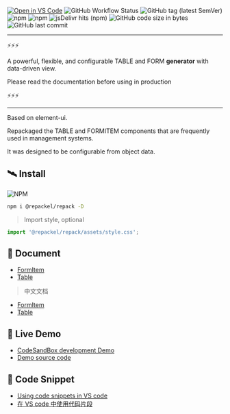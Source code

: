 [![Open in VS Code](https://open.vscode.dev/badges/open-in-vscode.svg)](https://open.vscode.dev/repackel/repack)
![GitHub Workflow Status](https://img.shields.io/github/workflow/status/repackel/repack/Node.js%20Package) 
![GitHub tag (latest SemVer)](https://img.shields.io/github/v/tag/repackel/repack) 
![npm](https://img.shields.io/npm/v/@repackel/repack) 
![npm](https://img.shields.io/npm/dm/@repackel/repack) 
![jsDelivr hits (npm)](https://img.shields.io/jsdelivr/npm/hm/@repackel/repack) 
![GitHub code size in bytes](https://img.shields.io/github/languages/code-size/repackel/repack) 
![GitHub last commit](https://img.shields.io/github/last-commit/repackel/repack) 



---

⚡⚡⚡

A powerful, flexible, and configurable TABLE and FORM **generator** with data-driven view.

Please read the documentation before using in production

⚡⚡⚡

---

Based on element-ui.

Repackaged the TABLE and FORMITEM components that are frequently used in management systems.

It was designed to be configurable from object data.

## 🛰️ Install

![NPM](https://nodei.co/npm/@repackel/repack.svg)

```bash
npm i @repackel/repack -D
```

> Import style, optional
```javascript
import '@repackel/repack/assets/style.css';
```

## 📜 Document

- [FormItem](./FormItem/readme.md)
- [Table](./Table/readme.md)

> 中文文档

- [FormItem](./FormItem/readme.zh.md)
- [Table](./Table/readme.zh.md)

## 🔮 Live Demo

- [CodeSandBox development Demo](https://codesandbox.io/s/github/repackel/repack-demo?file=/src/demo.vue)
- [Demo source code](https://github.com/repackel/repack-demo/)

## 🎈 Code Snippet
- [Using code snippets in VS code](./codeSnippets/readme.md)
- [在 VS code 中使用代码片段](./codeSnippets/readme.zh.md)
